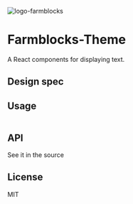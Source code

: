 ![logo-farmblocks](https://user-images.githubusercontent.com/7760/31051341-4d280118-a63c-11e7-9e8f-3b375ca8f9a0.png)

# Farmblocks-Theme

A React components for displaying text.

## Design spec


## Usage

```jsx

```

## API

See it in the source

## License

MIT
